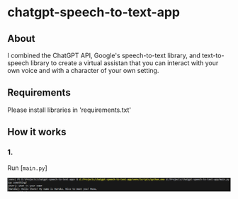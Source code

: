 # chatgpt-speech-to-text-app

## About
I combined the ChatGPT API, Google's speech-to-text library, and text-to-speech library to create a virtual assistan that you can interact with your own voice and with a character of your own setting.

## Requirements
Please install libraries in 'requirements.txt'

## How it works

### 1. 
Run [`main.py`]

![alt text](https://github.com/wideflat/chatgpt-speech-to-text-app/blob/main/images/image1.png)

